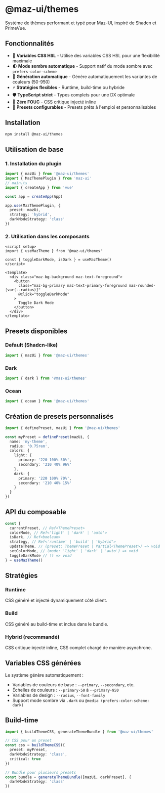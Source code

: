 # @maz-ui/themes

Système de thèmes performant et typé pour Maz-UI, inspiré de Shadcn et PrimeVue.

## Fonctionnalités

- 🎨 **Variables CSS HSL** - Utilise des variables CSS HSL pour une flexibilité maximale
- 🌓 **Mode sombre automatique** - Support natif du mode sombre avec `prefers-color-scheme`
- 🚀 **Génération automatique** - Génère automatiquement les variantes de couleurs (50-950)
- ⚡ **Stratégies flexibles** - Runtime, build-time ou hybride
- 🛡️ **TypeScript strict** - Types complets pour une DX optimale
- 🎯 **Zéro FOUC** - CSS critique injecté inline
- 🔧 **Presets configurables** - Presets prêts à l'emploi et personnalisables

## Installation

```bash
npm install @maz-ui/themes
```

## Utilisation de base

### 1. Installation du plugin

```typescript
import { mazUi } from '@maz-ui/themes'
import { MazThemePlugin } from 'maz-ui'
// main.ts
import { createApp } from 'vue'

const app = createApp(App)

app.use(MazThemePlugin, {
  preset: mazUi,
  strategy: 'hybrid',
  darkModeStrategy: 'class'
})
```

### 2. Utilisation dans les composants

```vue
<script setup>
import { useMazTheme } from '@maz-ui/themes'

const { toggleDarkMode, isDark } = useMazTheme()
</script>

<template>
  <div class="maz-bg-background maz-text-foreground">
    <button
      class="maz-bg-primary maz-text-primary-foreground maz-rounded-[var(--radius)]"
      @click="toggleDarkMode"
    >
      Toggle Dark Mode
    </button>
  </div>
</template>
```

## Presets disponibles

### Default (Shadcn-like)

```typescript
import { mazUi } from '@maz-ui/themes'
```

### Dark

```typescript
import { dark } from '@maz-ui/themes'
```

### Ocean

```typescript
import { ocean } from '@maz-ui/themes'
```

## Création de presets personnalisés

```typescript
import { definePreset, mazUi } from '@maz-ui/themes'

const myPreset = definePreset(mazUi, {
  name: 'my-theme',
  radius: '0.75rem',
  colors: {
    light: {
      primary: '220 100% 50%',
      secondary: '210 40% 96%'
    },
    dark: {
      primary: '220 100% 70%',
      secondary: '210 40% 15%'
    }
  }
})
```

## API du composable

```typescript
const {
  currentPreset, // Ref<ThemePreset>
  colorMode, // Ref<'light' | 'dark' | 'auto'>
  isDark, // Ref<boolean>
  strategy, // Ref<'runtime' | 'build' | 'hybrid'>
  updateTheme, // (preset: ThemePreset | Partial<ThemePreset>) => void
  setColorMode, // (mode: 'light' | 'dark' | 'auto') => void
  toggleDarkMode // () => void
} = useMazTheme()
```

## Stratégies

### Runtime

CSS généré et injecté dynamiquement côté client.

### Build

CSS généré au build-time et inclus dans le bundle.

### Hybrid (recommandé)

CSS critique injecté inline, CSS complet chargé de manière asynchrone.

## Variables CSS générées

Le système génère automatiquement :

- Variables de couleurs de base : `--primary`, `--secondary`, etc.
- Échelles de couleurs : `--primary-50` à `--primary-950`
- Variables de design : `--radius`, `--font-family`
- Support mode sombre via `.dark` ou `@media (prefers-color-scheme: dark)`

## Build-time

```typescript
import { buildThemeCSS, generateThemeBundle } from '@maz-ui/themes'

// CSS pour un preset
const css = buildThemeCSS({
  preset: myPreset,
  darkModeStrategy: 'class',
  critical: true
})

// Bundle pour plusieurs presets
const bundle = generateThemeBundle([mazUi, darkPreset], {
  darkModeStrategy: 'class'
})
```
